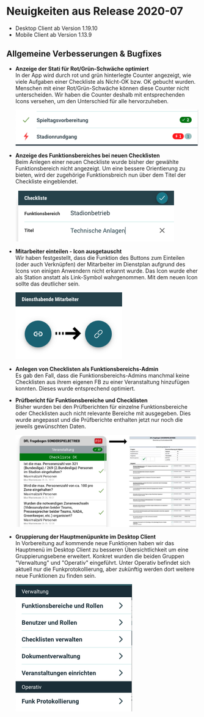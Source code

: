 # Neuigkeiten aus Release 2020-07

* Desktop Client ab Version 1.19.10
* Mobile Client ab Version 1.13.9

## Allgemeine Verbesserungen & Bugfixes

- **Anzeige der Stati für Rot/Grün-Schwäche optimiert** <br>
In der App wird durch rot und grün hinterlegte Counter angezeigt, wie viele Aufgaben einer Checkliste als Nicht-OK bzw. OK gebucht wurden. Menschen mit einer Rot/Grün-Schwäche können diese Counter nicht unterscheiden. Wir haben die Counter deshalb mit entsprechenden Icons versehen, um den Unterschied für alle hervorzuheben.

  ![Counter mit Icons](Bilder/counter-mit-icons.png)

- **Anzeige des Funktionsbereiches bei neuen Checklisten** <br>
Beim Anlegen einer neuen Checkliste wurde bisher der gewählte Funktionsbereich nicht angezeigt. Um eine bessere Orientierung zu bieten, wird der zugehörige Funktionsbreich nun über dem Titel der Checkliste eingeblendet.

  ![Checkliste mit Funktionsbereich](Bilder/checkliste-fb-anzeige.png)

- **Mitarbeiter einteilen - Icon ausgetauscht** <br>
Wir haben festgestellt, dass die Funktion des Buttons zum Einteilen (oder auch Verknüpfen) der Mitarbeiter im Dienstplan aufgrund des Icons von einigen Anwendern nicht erkannt wurde. Das Icon wurde eher als Station anstatt als Link-Symbol wahrgenommen. Mit dem neuen Icon sollte das deutlicher sein.

  ![Neues zuordnen Icon](Bilder/zuordnen_icon.png)

- **Anlegen von Checklisten als Funktionsbereichs-Admin** <br>
Es gab den Fall, dass die Funktionsbereichs-Admins manchmal keine Checklisten aus ihrem eigenen FB zu einer Veranstaltung hinzufügen konnten. Dieses wurde entsprechend optimiert.

- **Prüfbericht für Funktionsbereiche und Checklisten** <br>
Bisher wurden bei den Prüfberichten für einzelne Funktionsbereiche oder Checklisten auch nicht relevante Bereiche mit ausgegeben. Dies wurde angepasst und die Prüfberichte enthalten jetzt nur noch die jeweils gewünschten Daten.

  ![Prüfbericht Checkliste](Bilder/pruefbericht_checkliste.png)

- **Gruppierung der Hauptmenüpunkte im Desktop Client** <br>
In Vorbereitung auf kommende neue Funktionen haben wir das Hauptmenü im Desktop Client zu besseren Übersichtlichkeit um eine Gruppierungsebene erweitert. Konkret wurden die beiden Gruppen "Verwaltung" und "Operativ" eingeführt. Unter Operativ befindet sich aktuell nur die Funkprotokollierung, aber zukünftig werden dort weitere neue Funktionen zu finden sein.

  ![Menü Gruppierung](Bilder/menu_gruppen.png)
